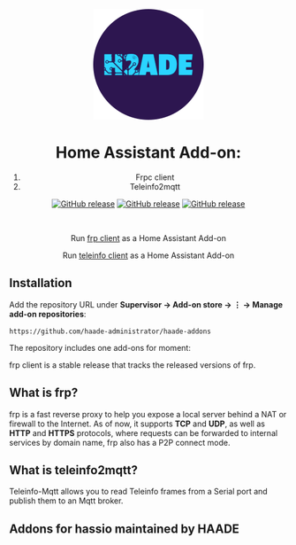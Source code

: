 <div align="center">
<img src="images/logo.png">
<h1>Home Assistant Add-on:</h1>
<ol style="display:align-center">
<li>Frpc client</li>
<li>Teleinfo2mqtt</li>
</ol>

[![GitHub release](https://img.shields.io/github/tag/fatedier/frp.svg?label=release-fatedier)](https://github.com/fatedier/frp/releases)
[![GitHub release](https://img.shields.io/github/tag/haade-administrator/haade-addons.svg?label=release-frpc)](https://github.com/haade-administrator/haade-addons/releases)
[![GitHub release](https://img.shields.io/github/tag/fmartinou/teleinfo-mqtt.svg?label=release-fmartinou)](https://github.com/fmartinou/teleinfo-mqtt/releases)

<br>
<p>Run <a href="https://github.com/fatedier/frp">frp client</a> as a Home Assistant Add-on</p>
<p>Run <a href="https://github.com/fmartinou/teleinfo-mqtt">teleinfo client</a> as a Home Assistant Add-on</p>
</div>

## Installation

Add the repository URL under **Supervisor → Add-on store → ⋮ → Manage add-on repositories**:

    https://github.com/haade-administrator/haade-addons
    
The repository includes one add-ons for moment:

frp client is a stable release that tracks the released versions of frp.

    

## What is frp?

frp is a fast reverse proxy to help you expose a local server behind a NAT or firewall to the Internet. As of now, it supports **TCP** and **UDP**, as well as **HTTP** and **HTTPS** protocols, where requests can be forwarded to internal services by domain name, frp also has a P2P connect mode.
    

## What is teleinfo2mqtt?

Teleinfo-Mqtt allows you to read Teleinfo frames from a Serial port and publish them to an Mqtt broker.

## Addons for hassio maintained by HAADE

